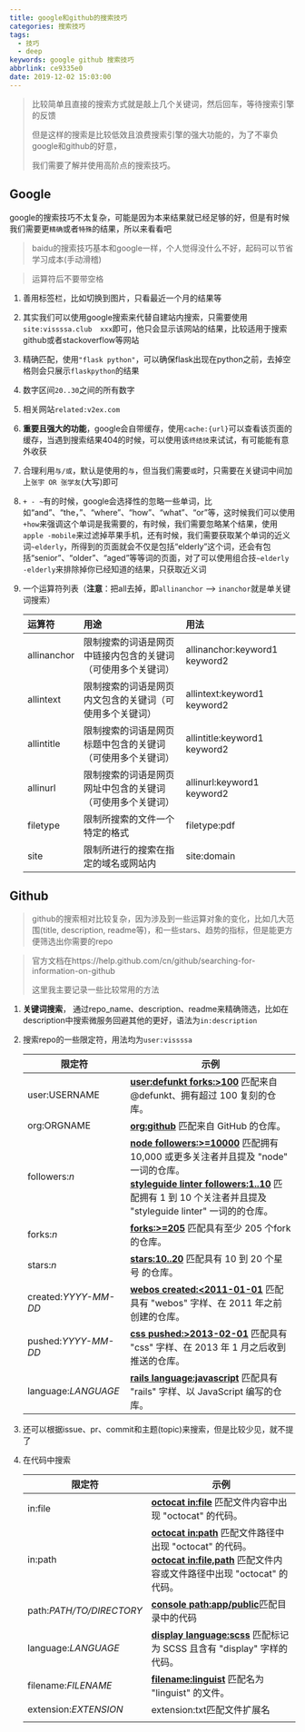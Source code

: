 ```yaml
---
title: google和github的搜索技巧
categories: 搜索技巧
tags:
  - 技巧
  - deep
keywords: google github 搜索技巧
abbrlink: ce9335e0
date: 2019-12-02 15:03:00
---
```

> 比较简单且直接的搜索方式就是敲上几个关键词，然后回车，等待搜索引擎的反馈
>
> 但是这样的搜索是比较低效且浪费搜索引擎的强大功能的，为了不辜负google和github的好意，
>
> 我们需要了解并使用高阶点的搜索技巧。
<!-- more -->
## Google

google的搜索技巧不太复杂，可能是因为本来结果就已经足够的好，但是有时候我们需要更`精确`或者`特殊`的结果，所以来看看吧

> baidu的搜索技巧基本和google一样，个人觉得没什么不好，起码可以节省学习成本(手动滑稽)

> 运算符后不要带空格

1. 善用标签栏，比如切换到图片，只看最近一个月的结果等

2. 其实我们可以使用google搜索来代替自建站内搜索，只需要使用`site:vissssa.club  xxx`即可，他只会显示该网站的结果，比较适用于搜索github或者stackoverflow等网站

3. 精确匹配，使用`"flask python"`，可以确保flask出现在python之前，去掉空格则会只展示`flaskpython`的结果

4. 数字区间`20..30`之间的所有数字

5. 相关网站`related:v2ex.com`

6. **重要且强大的功能**，google会自带缓存，使用`cache:{url}`可以查看该页面的缓存，当遇到搜索结果404的时候，可以使用该`终结技`来试试，有可能能有意外收获

7. 合理利用`与/或`，默认是使用的`与`，但当我们需要`或`时，只需要在关键词中间加上`张宇 OR 张学友`(大写)即可

8. `+ - ~`有的时候，google会选择性的忽略一些单词，比如“and”、“the，”、“where”、“how”、“what”、“or”等，这时候我们可以使用`+how`来强调这个单词是我需要的，有时候，我们需要忽略某个结果，使用`apple -mobile`来过滤掉苹果手机，还有时候，我们需要获取某个单词的近义词`~elderly`，所得到的页面就会不仅是包括“elderly”这个词，还会有包括“senior”、“older”、“aged”等等词的页面，对了可以使用组合技`~elderly -elderly`来排除掉你已经知道的结果，只获取近义词

9. 一个运算符列表（**注意**：把all去掉，即`allinanchor` --> `inanchor`就是单关键词搜索）

   | 运算符      | **用途**                                                     | **用法**                      |
   | :---------- | :----------------------------------------------------------- | :---------------------------- |
   | allinanchor | 限制搜索的词语是网页中链接内包含的关键词（可使用多个关键词） | allinanchor:keyword1 keyword2 |
   | allintext   | 限制搜索的词语是网页内文包含的关键词（可使用多个关键词）     | allintext:keyword1 keyword2   |
   | allintitle  | 限制搜索的词语是网页标题中包含的关键词（可使用多个关键词）   | allintitle:keyword1 keyword2  |
   | allinurl    | 限制搜索的词语是网页网址中包含的关键词（可使用多个关键词）   | allinurl:keyword1 keyword2    |
   | filetype    | 限制所搜索的文件一个特定的格式                               | filetype:pdf                  |
   | site        | 限制所进行的搜索在指定的域名或网站内                         | site:domain                   |

   

## Github

> github的搜索相对比较复杂，因为涉及到一些运算对象的变化，比如几大范围(title, description, readme等)，和一些stars、趋势的指标，但是能更方便筛选出你需要的repo

> 官方文档在https://help.github.com/cn/github/searching-for-information-on-github
>
> 这里我主要记录一些比较常用的方法

1. **关键词搜索**， 通过repo_name、description、readme来精确筛选，比如在description中搜索微服务回避其他的更好，语法为`in:description`

2. 搜索repo的一些限定符，用法均为`user:vissssa`

   | 限定符               | 示例                                                         |
   | -------------------- | ------------------------------------------------------------ |
   | user:USERNAME        | [**user:defunkt forks:>100**](https://github.com/search?q=user%3Adefunkt+forks%3A>%3D100&type=Repositories) 匹配来自 @defunkt、拥有超过 100 复刻的仓库。 |
   | org:ORGNAME          | [**org:github**](https://github.com/search?utf8=✓&q=org%3Agithub&type=Repositories) 匹配来自 GitHub 的仓库。 |
   | followers:*n*        | [**node followers:>=10000**](https://github.com/search?q=node+followers%3A>%3D10000) 匹配拥有 10,000 或更多关注者并且提及 "node" 一词的仓库。<br />[**styleguide linter followers:1..10**](https://github.com/search?q=styleguide+linter+followers%3A1..10&type=Repositories) 匹配拥有 1 到 10 个关注者并且提及 "styleguide linter" 一词的的仓库。 |
   | forks:*n*            | [**forks:>=205**](https://github.com/search?q=forks%3A>%3D205&type=Repositories) 匹配具有至少 205 个fork的仓库。 |
   | stars:*n*            | [**stars:10..20**](https://github.com/search?q=stars%3A10..20+size%3A<1000&type=Repositories) 匹配具有 10 到 20 个星号 的仓库。 |
   | created:*YYYY-MM-DD* | [**webos created:<2011-01-01**](https://github.com/search?q=webos+created%3A<2011-01-01&type=Repositories) 匹配具有 "webos" 字样、在 2011 年之前创建的仓库。 |
   | pushed:*YYYY-MM-DD*  | [**css pushed:>2013-02-01**](https://github.com/search?utf8=✓&q=css+pushed%3A>2013-02-01&type=Repositories) 匹配具有 "css" 字样、在 2013 年 1 月之后收到推送的仓库。 |
   | language:*LANGUAGE*  | [**rails language:javascript**](https://github.com/search?q=rails+language%3Ajavascript&type=Repositories) 匹配具有 "rails" 字样、以 JavaScript 编写的仓库。 |

3. 还可以根据issue、pr、commit和主题(topic)来搜索，但是比较少见，就不提了

4. 在代码中搜索

   | 限定符                   | 示例                                                         |
   | ------------------------ | ------------------------------------------------------------ |
   | in:file                  | [**octocat in:file**](https://github.com/search?q=octocat+in%3Afile&type=Code) 匹配文件内容中出现 "octocat" 的代码。 |
   | in:path                  | [**octocat in:path**](https://github.com/search?q=octocat+in%3Apath&type=Code) 匹配文件路径中出现 "octocat" 的代码。<br />[**octocat in:file,path**](https://github.com/search?q=octocat+in%3Afile%2Cpath&type=Code) 匹配文件内容或文件路径中出现 "octocat" 的代码。 |
   | path:*PATH/TO/DIRECTORY* | [**console path:app/public**](https://github.com/search?q=console+path%3A"app%2Fpublic"+language%3Ajavascript&type=Code)匹配目录中的代码 |
   | language:*LANGUAGE*      | [**display language:scss**](https://github.com/search?q=display+language%3Ascss&type=Code) 匹配标记为 SCSS 且含有 "display" 字样的代码。 |
   | filename:*FILENAME*      | [**filename:linguist**](https://github.com/search?utf8=✓&q=filename%3Alinguist&type=Code) 匹配名为 "linguist" 的文件。 |
   | extension:*EXTENSION*    | extension:txt匹配文件扩展名                                  |
   |                          |                                                              |

   
